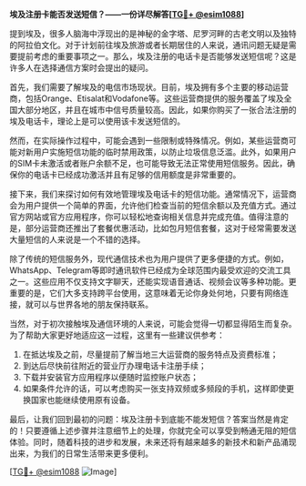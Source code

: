 **埃及注册卡能否发送短信？——一份详尽解答[[TG💪+ @esim1088](https://t.me/s/esim1088)]**

提到埃及，很多人脑海中浮现出的是神秘的金字塔、尼罗河畔的古老文明以及独特的阿拉伯文化。对于计划前往埃及旅游或者长期居住的人来说，通讯问题无疑是需要提前考虑的重要事项之一。那么，埃及注册的电话卡是否能够发送短信呢？这是许多人在选择通信方案时会提出的疑问。

首先，我们需要了解埃及的电信市场现状。目前，埃及拥有多个主要的移动运营商，包括Orange、Etisalat和Vodafone等。这些运营商提供的服务覆盖了埃及全国大部分地区，并且在城市中信号质量较高。因此，如果你购买了一张合法注册的埃及电话卡，理论上是可以使用该卡发送短信的。

然而，在实际操作过程中，可能会遇到一些限制或特殊情况。例如，某些运营商可能对新用户实施短信功能的临时禁用政策，以防止垃圾信息泛滥。此外，如果用户的SIM卡未激活或者账户余额不足，也可能导致无法正常使用短信服务。因此，确保你的电话卡已经成功激活并且有足够的信用额度是非常重要的。

接下来，我们来探讨如何有效地管理埃及电话卡的短信功能。通常情况下，运营商会为用户提供一个简单的界面，允许他们检查当前的短信余额以及充值方式。通过官方网站或官方应用程序，你可以轻松地查询相关信息并完成充值。值得注意的是，部分运营商还推出了套餐优惠活动，比如包月短信套餐，这对于经常需要发送大量短信的人来说是一个不错的选择。

除了传统的短信服务外，现代通信技术也为用户提供了更多便捷的方式。例如，WhatsApp、Telegram等即时通讯软件已经成为全球范围内最受欢迎的交流工具之一。这些应用不仅支持文字聊天，还能实现语音通话、视频会议等多种功能。更重要的是，它们大多支持跨平台使用，这意味着无论你身处何地，只要有网络连接，就可以与世界各地的朋友保持联系。

当然，对于初次接触埃及通信环境的人来说，可能会觉得一切都显得陌生而复杂。为了帮助大家更好地适应这一过程，这里有一些建议供参考：

1. 在抵达埃及之前，尽量提前了解当地三大运营商的服务特点及资费标准；
2. 到达后尽快前往附近的营业厅办理电话卡注册手续；
3. 下载并安装官方应用程序以便随时监控账户状态；
4. 如果条件允许的话，可以考虑购买一张支持双频或多频段的手机，这样即使更换国家也能继续使用原有设备。

最后，让我们回到最初的问题：埃及注册卡到底能不能发短信？答案当然是肯定的！只要遵循上述步骤并注意细节上的处理，你就完全可以享受到畅通无阻的短信体验。同时，随着科技的进步和发展，未来还将有越来越多的新技术和新产品涌现出来，为我们的日常生活带来更多便利。

[[TG💪+ @esim1088](https://t.me/s/esim1088) ![Image](https://i.postimg.cc/4NQfJmqS/Snipaste-2025-05-13-00-14-12.png)]